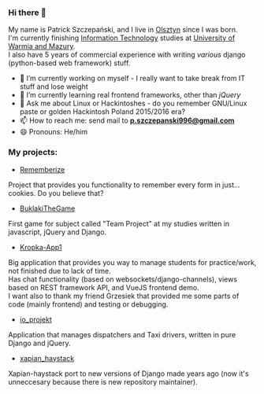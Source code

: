### Hi there 👋

My name is Patrick Szczepański, and I live in [Olsztyn](https://www.google.com/maps/place/Olsztyn/data=!4m2!3m1!1s0x46e2792d071419c7:0x106a8126cf54c20f?sa=X&ved=2ahUKEwiA6auf16n4AhUBv4sKHaj0BhgQ8gF6BAhhEAE) since I was born.  
I'm currently finishing [Information Technology](http://wmii.uwm.edu.pl/) studies at [University of Warmia and Mazury](http://www.uwm.edu.pl/).  
I also have 5 years of commercial experience with writing *various* django (python-based web framework) stuff.

- 🔭 I’m currently working on myself - I really want to take break from IT stuff and lose weight
- 🌱 I’m currently learning real frontend frameworks, other than *jQuery*
- 💬 Ask me about Linux or Hackintoshes - do you remember GNU/Linux paste or golden Hackintosh Poland 2015/2016 era?
- 📫 How to reach me: send mail to **p.szczepanski996@gmail.com**
- 😄 Pronouns: He/him

### My projects:

- [Rememberize](https://github.com/PSzczepanski996/Rememberize)

Project that provides you functionality to remember every form in just... cookies. Do you believe that?
- [BuklakiTheGame](https://github.com/Kropka-UWM/BuklakiTheGame)

First game for subject called "Team Project" at my studies written in javascript, jQuery and Django.
- [Kropka-App1](https://github.com/Kropka-UWM/Kropka-App1)

Big application that provides you way to manage students for practice/work, not finished due to lack of time.  
Has chat functionality (based on websockets/django-channels), views based on REST framework API, and VueJS frontend demo.  
I want also to thank my friend Grzesiek that provided me some parts of code (mainly frontend) and testing or debugging.

- [io_projekt](https://github.com/PSzczepanski996/io_projekt)

Application that manages dispatchers and Taxi drivers, written in pure Django and jQuery.

- [xapian_haystack](https://github.com/PSzczepanski996/xapian-haystack)

Xapian-haystack port to new versions of Django made years ago (now it's unneccesary because there is new repository maintainer).
